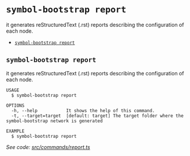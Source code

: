 `symbol-bootstrap report`
=========================

it generates reStructuredText (.rst) reports describing the configuration of each node.

* [`symbol-bootstrap report`](#symbol-bootstrap-report)

## `symbol-bootstrap report`

it generates reStructuredText (.rst) reports describing the configuration of each node.

```
USAGE
  $ symbol-bootstrap report

OPTIONS
  -h, --help           It shows the help of this command.
  -t, --target=target  [default: target] The target folder where the symbol-bootstrap network is generated

EXAMPLE
  $ symbol-bootstrap report
```

_See code: [src/commands/report.ts](https://github.com/nemtech/symbol-bootstrap/blob/v1.0.3/src/commands/report.ts)_
